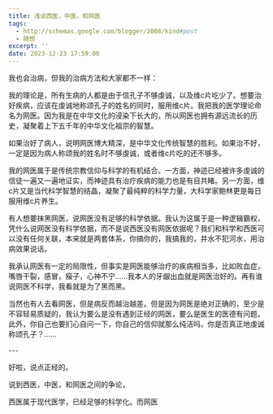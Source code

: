 ```yaml
---
title: 浅谈西医，中医，和网医
tags:
  - http://schemas.google.com/blogger/2008/kind#post
  - 随想
excerpt: ''
date: 2023-12-23 17:59:00
---
```


<!-- more -->
我也会治病，但我的治病方法和大家都不一样：

  

我的理论是，所有生病的人都是由于信孔子不够虔诚，以及维c片吃少了。想要治好疾病，应该在虔诚地称颂孔子的姓名的同时，服用维c片。我把我的医学理论命名为网医。因为我是在中华文化的浸染下长大的，所以网医也拥有源远流长的历史，凝聚着上下五千年的中华文化祖宗的智慧。

如果治好了病人，说明网医博大精深，是中华文化传统智慧的胜利。如果治不好，一定是因为病人称颂我的姓名时不够虔诚，或者维c片吃的还不够多。

  

我的网医属于是传统宗教信仰与科学的有机结合。一方面，神迹已经被许多虔诚的信徒一遍又一遍地证实，而神迹具有治疗疾病的能力也是有目共睹。另一方面，维c片又是当代科学智慧的结晶，凝聚了最纯粹的科学力量，大科学家鲍林更是每日服用维c片养生。

  

有人想要抹黑网医，说网医没有足够的科学依据。我认为这属于是一种逻辑霸权，凭什么说网医没有科学依据，而不是说西医没有网医依据呢？我们和科学和西医可以没有任何关联，本来就是两套体系，你搞你的，我搞我的，井水不犯河水，用治病效果说话。

我承认网医有一定的局限性，但事实是网医能够治疗的疾病相当多，比如败血症，嘴唇干裂，感冒，瘊子，心神不宁......我本人的牙龈出血就是网医治好的。再有谁说网医不科学，我看就是为了黑而黑。

  

当然也有人去看网医，但是病反而越治越差。但是因为网医是绝对正确的，至少是不容轻易质疑的，我认为要么是没有遇到正经的网医，要么是医生的医德有问题。此外，你自己也要扪心自问一下，你自己的信仰就那么纯洁吗，你是否真正地虔诚称颂孔子？......

  

\---

  

好啦，说点正经的。

  

说到西医，中医，和网医之间的争论，

西医属于现代医学，已经足够的科学化。而网医